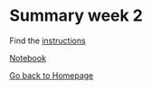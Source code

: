 # Summary week 2

Find the [instructions](./instructions.md)

[Notebook](./notebook.ipynb)

[Go back to Homepage](../README.md)
